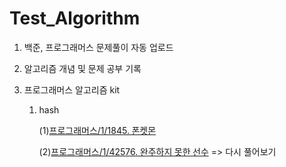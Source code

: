 # Test_Algorithm
1. 백준, 프로그래머스 문제풀이 자동 업로드
2. 알고리즘 개념 및 문제 공부 기록

3. 프로그래머스 알고리즘 kit
   1) hash

      (1)[프로그래머스/1/1845. 폰켓몬](https://github.com/handje/Test_Algorithm/tree/fca590616ea36d3bf3928b679cf1a06ebd0f197f/%ED%94%84%EB%A1%9C%EA%B7%B8%EB%9E%98%EB%A8%B8%EC%8A%A4/1/1845.%E2%80%85%ED%8F%B0%EC%BC%93%EB%AA%AC)

      (2)[프로그래머스/1/42576. 완주하지 못한 선수](https://github.com/handje/Test_Algorithm/tree/5e7f4d5a9d9d00fc4d28c91a13c6c89c68c33f67/%ED%94%84%EB%A1%9C%EA%B7%B8%EB%9E%98%EB%A8%B8%EC%8A%A4/1/42576.%E2%80%85%EC%99%84%EC%A3%BC%ED%95%98%EC%A7%80%E2%80%85%EB%AA%BB%ED%95%9C%E2%80%85%EC%84%A0%EC%88%98) => 다시 풀어보기

